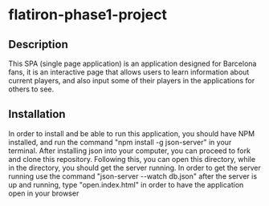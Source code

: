 # flatiron-phase1-project

## Description
This SPA (single page application) is an application designed for Barcelona fans, it is an interactive page that allows users to learn information about current players, and also input some of their players in the applications for others to see.

## Installation 
In order to install and be able to run this application, you should have NPM installed, and run the command "npm install -g json-server" in your terminal. After installing json into your computer, you can proceed to fork and clone this repository. Following this, you can open this directory, while in the directory, you should get the server running. In order to get the server running use the command "json-server --watch db.json" after the server is up and running, type "open.index.html" in order to have the application open in your browser

